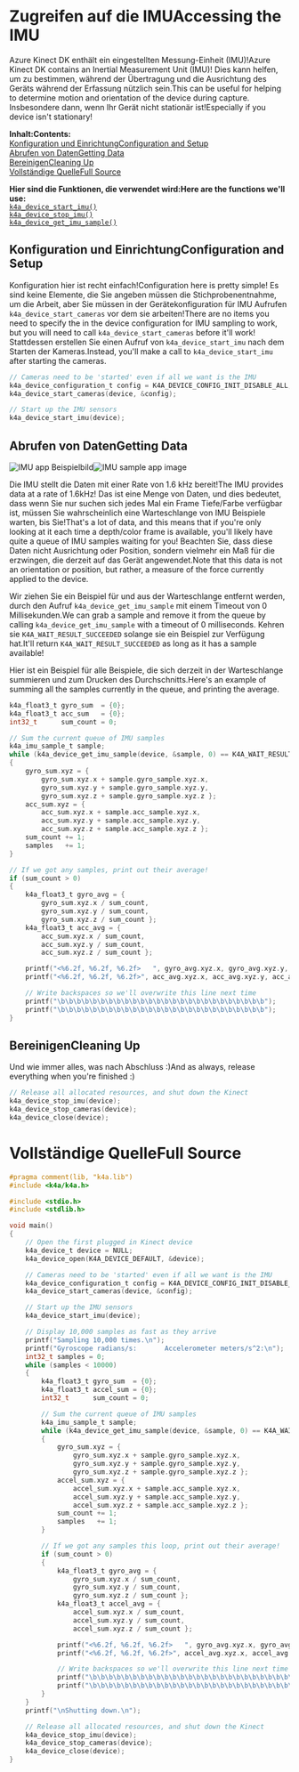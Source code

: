 # <a name="accessing-the-imu"></a><span data-ttu-id="1117d-101">Zugreifen auf die IMU</span><span class="sxs-lookup"><span data-stu-id="1117d-101">Accessing the IMU</span></span>

<span data-ttu-id="1117d-102">Azure Kinect DK enthält ein eingestellten Messung-Einheit (IMU)!</span><span class="sxs-lookup"><span data-stu-id="1117d-102">Azure Kinect DK contains an Inertial Measurement Unit (IMU)!</span></span> <span data-ttu-id="1117d-103">Dies kann helfen, um zu bestimmen, während der Übertragung und die Ausrichtung des Geräts während der Erfassung nützlich sein.</span><span class="sxs-lookup"><span data-stu-id="1117d-103">This can be useful for helping to determine motion and orientation of the device during capture.</span></span> <span data-ttu-id="1117d-104">Insbesondere dann, wenn Ihr Gerät nicht stationär ist!</span><span class="sxs-lookup"><span data-stu-id="1117d-104">Especially if you device isn't stationary!</span></span>

<span data-ttu-id="1117d-105">**Inhalt:**</span><span class="sxs-lookup"><span data-stu-id="1117d-105">**Contents:**</span></span>  
[<span data-ttu-id="1117d-106">Konfiguration und Einrichtung</span><span class="sxs-lookup"><span data-stu-id="1117d-106">Configuration and Setup</span></span>](#Configuration-and-Setup)  
[<span data-ttu-id="1117d-107">Abrufen von Daten</span><span class="sxs-lookup"><span data-stu-id="1117d-107">Getting Data</span></span>](#Getting-Data)  
[<span data-ttu-id="1117d-108">Bereinigen</span><span class="sxs-lookup"><span data-stu-id="1117d-108">Cleaning Up</span></span>](#Cleaning-Up)  
[<span data-ttu-id="1117d-109">Vollständige Quelle</span><span class="sxs-lookup"><span data-stu-id="1117d-109">Full Source</span></span>](#Full-Source)  

<span data-ttu-id="1117d-110">**Hier sind die Funktionen, die verwendet wird:**</span><span class="sxs-lookup"><span data-stu-id="1117d-110">**Here are the functions we'll use:**</span></span>  
[`k4a_device_start_imu()`](https://review.docs.microsoft.com/en-us/azurekinect/api/k4a-device-start-imu)  
[`k4a_device_stop_imu()`](https://review.docs.microsoft.com/en-us/azurekinect/api/k4a-device-stop-imu)  
[`k4a_device_get_imu_sample()`](https://review.docs.microsoft.com/en-us/azurekinect/api/k4a-device-get-imu-sample)  

## <a name="configuration-and-setup"></a><span data-ttu-id="1117d-111">Konfiguration und Einrichtung</span><span class="sxs-lookup"><span data-stu-id="1117d-111">Configuration and Setup</span></span>

<span data-ttu-id="1117d-112">Konfiguration hier ist recht einfach!</span><span class="sxs-lookup"><span data-stu-id="1117d-112">Configuration here is pretty simple!</span></span> <span data-ttu-id="1117d-113">Es sind keine Elemente, die Sie angeben müssen die Stichprobenentnahme, um die Arbeit, aber Sie müssen in der Gerätekonfiguration für IMU Aufrufen `k4a_device_start_cameras` vor dem sie arbeiten!</span><span class="sxs-lookup"><span data-stu-id="1117d-113">There are no items you need to specify the in the device configuration for IMU sampling to work, but you will need to call `k4a_device_start_cameras` before it'll work!</span></span> <span data-ttu-id="1117d-114">Stattdessen erstellen Sie einen Aufruf von `k4a_device_start_imu` nach dem Starten der Kameras.</span><span class="sxs-lookup"><span data-stu-id="1117d-114">Instead, you'll make a call to `k4a_device_start_imu` after starting the cameras.</span></span>

```C
// Cameras need to be 'started' even if all we want is the IMU
k4a_device_configuration_t config = K4A_DEVICE_CONFIG_INIT_DISABLE_ALL;
k4a_device_start_cameras(device, &config);

// Start up the IMU sensors
k4a_device_start_imu(device);
```

## <a name="getting-data"></a><span data-ttu-id="1117d-115">Abrufen von Daten</span><span class="sxs-lookup"><span data-stu-id="1117d-115">Getting Data</span></span>

<span data-ttu-id="1117d-116">![IMU app Beispielbild](img/IMU.png "sieht, was wir als Beispiel erstellen.")</span><span class="sxs-lookup"><span data-stu-id="1117d-116">![IMU sample app image](img/IMU.png "Here's what we'll build as an example!")</span></span>

<span data-ttu-id="1117d-117">Die IMU stellt die Daten mit einer Rate von 1.6 kHz bereit!</span><span class="sxs-lookup"><span data-stu-id="1117d-117">The IMU provides data at a rate of 1.6kHz!</span></span> <span data-ttu-id="1117d-118">Das ist eine Menge von Daten, und dies bedeutet, dass wenn Sie nur suchen sich jedes Mal ein Frame Tiefe/Farbe verfügbar ist, müssen Sie wahrscheinlich eine Warteschlange von IMU Beispiele warten, bis Sie!</span><span class="sxs-lookup"><span data-stu-id="1117d-118">That's a lot of data, and this means that if you're only looking at it each time a depth/color frame is available, you'll likely have quite a queue of IMU samples waiting for you!</span></span> <span data-ttu-id="1117d-119">Beachten Sie, dass diese Daten nicht Ausrichtung oder Position, sondern vielmehr ein Maß für die erzwingen, die derzeit auf das Gerät angewendet.</span><span class="sxs-lookup"><span data-stu-id="1117d-119">Note that this data is not an orientation or position, but rather, a measure of the force currently applied to the device.</span></span>

<span data-ttu-id="1117d-120">Wir ziehen Sie ein Beispiel für und aus der Warteschlange entfernt werden, durch den Aufruf `k4a_device_get_imu_sample` mit einem Timeout von 0 Millisekunden.</span><span class="sxs-lookup"><span data-stu-id="1117d-120">We can grab a sample and remove it from the queue by calling `k4a_device_get_imu_sample` with a timeout of 0 milliseconds.</span></span> <span data-ttu-id="1117d-121">Kehren sie `K4A_WAIT_RESULT_SUCCEEDED` solange sie ein Beispiel zur Verfügung hat.</span><span class="sxs-lookup"><span data-stu-id="1117d-121">It'll return `K4A_WAIT_RESULT_SUCCEEDED` as long as it has a sample available!</span></span>

<span data-ttu-id="1117d-122">Hier ist ein Beispiel für alle Beispiele, die sich derzeit in der Warteschlange summieren und zum Drucken des Durchschnitts.</span><span class="sxs-lookup"><span data-stu-id="1117d-122">Here's an example of summing all the samples currently in the queue, and printing the average.</span></span> 

```C
k4a_float3_t gyro_sum  = {0};
k4a_float3_t acc_sum   = {0};
int32_t      sum_count = 0;

// Sum the current queue of IMU samples
k4a_imu_sample_t sample;
while (k4a_device_get_imu_sample(device, &sample, 0) == K4A_WAIT_RESULT_SUCCEEDED)
{
    gyro_sum.xyz = { 
        gyro_sum.xyz.x + sample.gyro_sample.xyz.x, 
        gyro_sum.xyz.y + sample.gyro_sample.xyz.y, 
        gyro_sum.xyz.z + sample.gyro_sample.xyz.z };
    acc_sum.xyz = { 
        acc_sum.xyz.x + sample.acc_sample.xyz.x,  
        acc_sum.xyz.y + sample.acc_sample.xyz.y,  
        acc_sum.xyz.z + sample.acc_sample.xyz.z };
    sum_count += 1;
    samples   += 1;
}

// If we got any samples, print out their average!
if (sum_count > 0)
{
    k4a_float3_t gyro_avg = {
        gyro_sum.xyz.x / sum_count,
        gyro_sum.xyz.y / sum_count,
        gyro_sum.xyz.z / sum_count };
    k4a_float3_t acc_avg = {
        acc_sum.xyz.x / sum_count,
        acc_sum.xyz.y / sum_count,
        acc_sum.xyz.z / sum_count };

    printf("<%6.2f, %6.2f, %6.2f>   ", gyro_avg.xyz.x, gyro_avg.xyz.y, gyro_avg.xyz.z);
    printf("<%6.2f, %6.2f, %6.2f>", acc_avg.xyz.x, acc_avg.xyz.y, acc_avg.xyz.z);

    // Write backspaces so we'll overwrite this line next time
    printf("\b\b\b\b\b\b\b\b\b\b\b\b\b\b\b\b\b\b\b\b\b\b\b\b\b\b");
    printf("\b\b\b\b\b\b\b\b\b\b\b\b\b\b\b\b\b\b\b\b\b\b\b\b\b\b");
}
```

## <a name="cleaning-up"></a><span data-ttu-id="1117d-123">Bereinigen</span><span class="sxs-lookup"><span data-stu-id="1117d-123">Cleaning Up</span></span>

<span data-ttu-id="1117d-124">Und wie immer alles, was nach Abschluss :)</span><span class="sxs-lookup"><span data-stu-id="1117d-124">And as always, release everything when you're finished :)</span></span>

```C
// Release all allocated resources, and shut down the Kinect
k4a_device_stop_imu(device);
k4a_device_stop_cameras(device);
k4a_device_close(device);
```

# <a name="full-source"></a><span data-ttu-id="1117d-125">Vollständige Quelle</span><span class="sxs-lookup"><span data-stu-id="1117d-125">Full Source</span></span>

```C
#pragma comment(lib, "k4a.lib")
#include <k4a/k4a.h>

#include <stdio.h>
#include <stdlib.h>

void main()
{
    // Open the first plugged in Kinect device
    k4a_device_t device = NULL;
    k4a_device_open(K4A_DEVICE_DEFAULT, &device);

    // Cameras need to be 'started' even if all we want is the IMU
    k4a_device_configuration_t config = K4A_DEVICE_CONFIG_INIT_DISABLE_ALL;
    k4a_device_start_cameras(device, &config);

    // Start up the IMU sensors
    k4a_device_start_imu(device);

    // Display 10,000 samples as fast as they arrive
    printf("Sampling 10,000 times.\n");
    printf("Gyroscope radians/s:       Accelerometer meters/s^2:\n");
    int32_t samples = 0;
    while (samples < 10000)
    {
        k4a_float3_t gyro_sum  = {0};
        k4a_float3_t accel_sum = {0};
        int32_t      sum_count = 0;

        // Sum the current queue of IMU samples
        k4a_imu_sample_t sample;
        while (k4a_device_get_imu_sample(device, &sample, 0) == K4A_WAIT_RESULT_SUCCEEDED)
        {
            gyro_sum.xyz = { 
                gyro_sum.xyz.x + sample.gyro_sample.xyz.x, 
                gyro_sum.xyz.y + sample.gyro_sample.xyz.y, 
                gyro_sum.xyz.z + sample.gyro_sample.xyz.z };
            accel_sum.xyz = { 
                accel_sum.xyz.x + sample.acc_sample.xyz.x,  
                accel_sum.xyz.y + sample.acc_sample.xyz.y,  
                accel_sum.xyz.z + sample.acc_sample.xyz.z };
            sum_count += 1;
            samples   += 1;
        }

        // If we got any samples this loop, print out their average!
        if (sum_count > 0)
        {
            k4a_float3_t gyro_avg = {
                gyro_sum.xyz.x / sum_count,
                gyro_sum.xyz.y / sum_count,
                gyro_sum.xyz.z / sum_count };
            k4a_float3_t accel_avg = {
                accel_sum.xyz.x / sum_count,
                accel_sum.xyz.y / sum_count,
                accel_sum.xyz.z / sum_count };

            printf("<%6.2f, %6.2f, %6.2f>   ", gyro_avg.xyz.x, gyro_avg.xyz.y, gyro_avg.xyz.z);
            printf("<%6.2f, %6.2f, %6.2f>", accel_avg.xyz.x, accel_avg.xyz.y, accel_avg.xyz.z);

            // Write backspaces so we'll overwrite this line next time
            printf("\b\b\b\b\b\b\b\b\b\b\b\b\b\b\b\b\b\b\b\b\b\b\b\b\b\b");
            printf("\b\b\b\b\b\b\b\b\b\b\b\b\b\b\b\b\b\b\b\b\b\b\b\b\b\b");
        }
    }
    printf("\nShutting down.\n");

    // Release all allocated resources, and shut down the Kinect
    k4a_device_stop_imu(device);
    k4a_device_stop_cameras(device);
    k4a_device_close(device);
}
```
